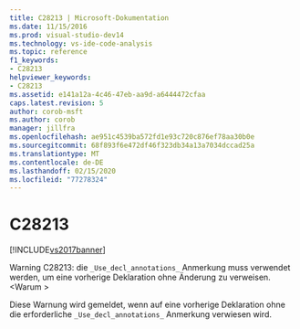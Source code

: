 ```yaml
---
title: C28213 | Microsoft-Dokumentation
ms.date: 11/15/2016
ms.prod: visual-studio-dev14
ms.technology: vs-ide-code-analysis
ms.topic: reference
f1_keywords:
- C28213
helpviewer_keywords:
- C28213
ms.assetid: e141a12a-4c46-47eb-aa9d-a6444472cfaa
caps.latest.revision: 5
author: corob-msft
ms.author: corob
manager: jillfra
ms.openlocfilehash: ae951c4539ba572fd1e93c720c876ef78aa30b0e
ms.sourcegitcommit: 68f893f6e472df46f323db34a13a7034dccad25a
ms.translationtype: MT
ms.contentlocale: de-DE
ms.lasthandoff: 02/15/2020
ms.locfileid: "77278324"
---
```

# <a name="c28213"></a>C28213
[!INCLUDE[vs2017banner](../includes/vs2017banner.md)]

Warning C28213: die `_Use_decl_annotations_` Anmerkung muss verwendet werden, um eine vorherige Deklaration ohne Änderung zu verweisen. \<Warum >  
  
 Diese Warnung wird gemeldet, wenn auf eine vorherige Deklaration ohne die erforderliche `_Use_decl_annotations_` Anmerkung verwiesen wird.
